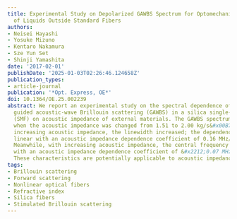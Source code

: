 ```yaml
---
title: Experimental Study on Depolarized GAWBS Spectrum for Optomechanical Sensing
  of Liquids Outside Standard Fibers
authors:
- Neisei Hayashi
- Yosuke Mizuno
- Kentaro Nakamura
- Sze Yun Set
- Shinji Yamashita
date: '2017-02-01'
publishDate: '2025-01-03T02:26:46.124658Z'
publication_types:
- article-journal
publication: '*Opt. Express, OE*'
doi: 10.1364/OE.25.002239
abstract: We report an experimental study on the spectral dependence of depolarized
  guided acoustic-wave Brillouin scattering (GAWBS) in a silica single-mode fiber
  (SMF) on acoustic impedance of external materials. The GAWBS spectrum was measured
  when the acoustic impedance was changed from 1.51 to 2.00 kg/s&#x00B7;mm2. With
  increasing acoustic impedance, the linewidth increased; the dependence was almost
  linear with an acoustic impedance dependence coefficient of 0.16 MHz/kg/s&#x00B7;mm2.
  Meanwhile, with increasing acoustic impedance, the central frequency linearly decreased
  with an acoustic impedance dependence coefficient of &#x2212;0.07 MHz/kg/s&#x00B7;mm2.
  These characteristics are potentially applicable to acoustic impedance sensing.
tags:
- Brillouin scattering
- Forward scattering
- Nonlinear optical fibers
- Refractive index
- Silica fibers
- Stimulated Brillouin scattering
---
```

